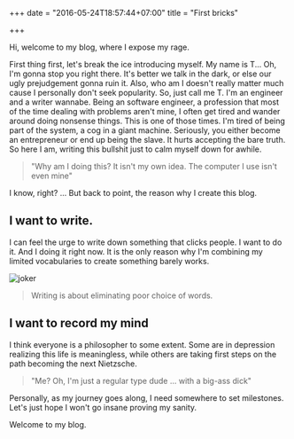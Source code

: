 +++
date = "2016-05-24T18:57:44+07:00"
title = "First bricks"

+++

Hi, welcome to my blog, where I expose my rage.

First thing first, let's break the ice introducing myself. My name is T... Oh, I'm gonna stop you
right there. It's better we talk in the dark, or else our ugly prejudgement gonna ruin it. Also, who am I doesn't really
matter much cause I personally don't seek popularity. So, just call me T. I'm an engineer and a writer wannabe.
Being an software engineer, a profession that most of the time dealing with problems aren't mine, I often get tired and wander around
doing nonsense things. This is one of those times.
I'm tired of being part of the system, a cog in a giant machine. Seriously, you either become an entrepreneur or end up being the slave.
It hurts accepting the bare truth. So here I am, writing this bullshit just to calm myself down for awhile.

> "Why am I doing this? It isn't my own idea. The computer I use isn't even mine"  

I know, right? ... But back to point, the reason why I create this blog.

## I want to write.

I can feel the urge to write down something that clicks people. I want to do it. And I
doing it right now. It is the only reason why I'm combining my limited vocabularies
to create something barely works.   

![joker](http://i.imgur.com/TwRKVsd.gif)

> Writing is about eliminating poor choice of words.

## I want to record my mind

I think everyone is a philosopher to some extent. Some are in depression realizing
this life is meaningless, while others are taking first steps on the path becoming the next Nietzsche.

> "Me? Oh, I'm just a regular type dude ... with a big-ass dick"

Personally, as my journey goes along, I need somewhere to set milestones. Let's just hope I won't
go insane proving my sanity.       

Welcome to my blog.
